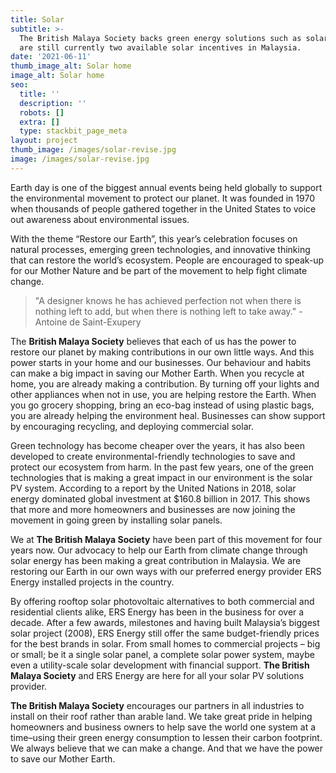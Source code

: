```yaml
---
title: Solar
subtitle: >-
  The British Malaya Society backs green energy solutions such as solar, there
  are still currently two available solar incentives in Malaysia.
date: '2021-06-11'
thumb_image_alt: Solar home
image_alt: Solar home
seo:
  title: ''
  description: ''
  robots: []
  extra: []
  type: stackbit_page_meta
layout: project
thumb_image: /images/solar-revise.jpg
image: /images/solar-revise.jpg
---
```

Earth day is one of the biggest annual events being held globally to support the environmental movement to protect our planet. It was founded in 1970 when thousands of people gathered together in the United States to voice out awareness about environmental issues.

With the theme “Restore our Earth”, this year’s celebration focuses on natural processes, emerging green technologies, and innovative thinking that can restore the world’s ecosystem. People are encouraged to speak-up for our Mother Nature and be part of the movement to help fight climate change.

> "A designer knows he has achieved perfection not when there is nothing left to add, but when there is nothing left to take away." -Antoine de Saint-Exupery

The **British Malaya Society** believes that each of us has the power to restore our planet by making contributions in our own little ways. And this power starts in your home and our businesses. Our behaviour and habits can make a big impact in saving our Mother Earth. When you recycle at home, you are already making a contribution. By turning off your lights and other appliances when not in use, you are helping restore the Earth. When you go grocery shopping, bring an eco-bag instead of using plastic bags, you are already helping the environment heal. Businesses can show support by encouraging recycling, and deploying commercial solar.

Green technology has become cheaper over the years, it has also been developed to create environmental-friendly technologies to save and protect our ecosystem from harm. In the past few years, one of the green technologies that is making a great impact in our environment is the solar PV system. According to a report by the United Nations in 2018, solar energy dominated global investment at $160.8 billion in 2017. This shows that more and more homeowners and businesses are now joining the movement in going green by installing solar panels.

We at **The British Malaya Society** have been part of this movement for four years now. Our advocacy to help our Earth from climate change through solar energy has been making a great contribution in Malaysia. We are restoring our Earth in our own ways with our preferred energy provider ERS Energy installed projects in the country.

By offering rooftop solar photovoltaic alternatives to both commercial and residential clients alike, ERS Energy has been in the business for over a decade. After a few awards, milestones and having built Malaysia’s biggest solar project (2008), ERS Energy still offer the same budget-friendly prices for the best brands in solar. From small homes to commercial projects – big or small; be it a single solar panel, a complete solar power system, maybe even a utility-scale solar development with financial support. **The British Malaya Society** and ERS Energy are here for all your solar PV solutions provider.

**The British Malaya Society** encourages our partners in all industries to install on their roof rather than arable land. We take great pride in helping homeowners and business owners to help save the world one system at a time–using their green energy consumption to lessen their carbon footprint. We always believe that we can make a change. And that we have the power to save our Mother Earth.
